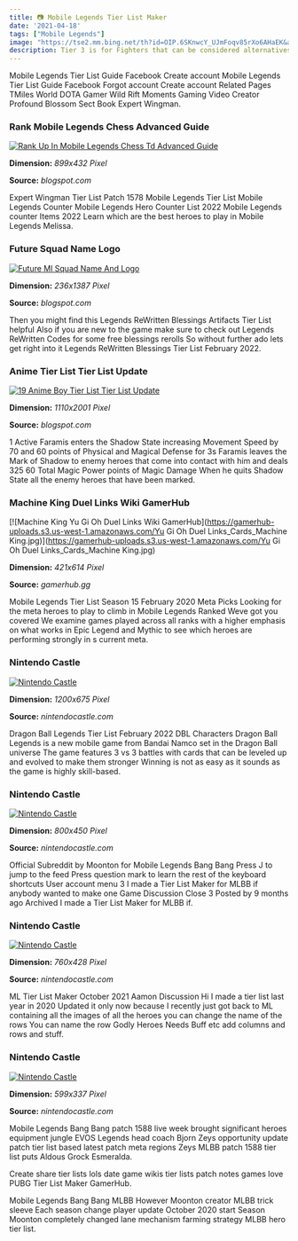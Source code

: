 ```yaml
---
title: 📷 Mobile Legends Tier List Maker
date: '2021-04-18'
tags: ["Mobile Legends"]
image: "https://tse2.mm.bing.net/th?id=OIP.6SKnwcY_UJmFoqv85rXo6AHaEK&amp;pid=15.1"
description: Tier 3 is for Fighters that can be considered alternatives while not being at the same level as Tier 2 Fighters and Fighters that are important for Teams tha
---
```




Mobile Legends Tier List Guide Facebook Create account Mobile Legends Tier List Guide Facebook Forgot account Create account Related Pages TMiles World DOTA Gamer Wild Rift Moments Gaming Video Creator Profound Blossom Sect Book Expert Wingman.



### Rank Mobile Legends Chess Advanced Guide

[![Rank Up In Mobile Legends Chess Td Advanced Guide](https://i1.wp.com/gamingonphone.com/wp-content/uploads/2019/12/xcJr3U1.jpg?resize=899%2C432&amp;ssl=1)](https://i1.wp.com/gamingonphone.com/wp-content/uploads/2019/12/xcJr3U1.jpg?resize=899%2C432&amp;ssl=1)


**Dimension:** _899x432 Pixel_ 

**Source:** _blogspot.com_ 


Expert Wingman Tier List Patch 1578 Mobile Legends Tier List Mobile Legends Counter Mobile Legends Hero Counter List 2022 Mobile Legends counter Items 2022 Learn which are the best heroes to play in Mobile Legends Melissa.


### Future Squad Name Logo

[![Future Ml Squad Name And Logo](https://i.pinimg.com/236x/5d/4c/47/5d4c47b27b85daa9450a0b291d58430a--team-logo.jpg)](https://i.pinimg.com/236x/5d/4c/47/5d4c47b27b85daa9450a0b291d58430a--team-logo.jpg)


**Dimension:** _236x1387 Pixel_ 

**Source:** _blogspot.com_ 


Then you might find this Legends ReWritten Blessings Artifacts Tier List helpful Also if you are new to the game make sure to check out Legends ReWritten Codes for some free blessings rerolls So without further ado lets get right into it Legends ReWritten Blessings Tier List February 2022.


### Anime Tier List Tier List Update

[![19 Anime Boy Tier List  Tier List Update](https://tierlists.com/cover_img/anime-boys-bec45799-7c13-401c-bd96-dc8f8ecdc842.png)](https://tierlists.com/cover_img/anime-boys-bec45799-7c13-401c-bd96-dc8f8ecdc842.png)


**Dimension:** _1110x2001 Pixel_ 

**Source:** _blogspot.com_ 


1 Active Faramis enters the Shadow State increasing Movement Speed by 70 and 60 points of Physical and Magical Defense for 3s Faramis leaves the Mark of Shadow to enemy heroes that come into contact with him and deals 325 60 Total Magic Power points of Magic Damage When he quits Shadow State all the enemy heroes that have been marked.


### Machine King Duel Links Wiki GamerHub

[![Machine King  Yu Gi Oh Duel Links Wiki  GamerHub](https://gamerhub-uploads.s3.us-west-1.amazonaws.com/Yu Gi Oh Duel Links_Cards_Machine King.jpg)](https://gamerhub-uploads.s3.us-west-1.amazonaws.com/Yu Gi Oh Duel Links_Cards_Machine King.jpg)


**Dimension:** _421x614 Pixel_ 

**Source:** _gamerhub.gg_ 


Mobile Legends Tier List Season 15 February 2020 Meta Picks Looking for the meta heroes to play to climb in Mobile Legends Ranked Weve got you covered We examine games played across all ranks with a higher emphasis on what works in Epic Legend and Mythic to see which heroes are performing strongly in s current meta.


### Nintendo Castle

[![Nintendo Castle](http://www.nintendocastle.com/images/articles/mario-rabbids-kingdom-battle_leak-rumor.jpg)](http://www.nintendocastle.com/images/articles/mario-rabbids-kingdom-battle_leak-rumor.jpg)


**Dimension:** _1200x675 Pixel_ 

**Source:** _nintendocastle.com_ 


Dragon Ball Legends Tier List February 2022 DBL Characters Dragon Ball Legends is a new mobile game from Bandai Namco set in the Dragon Ball universe The game features 3 vs 3 battles with cards that can be leveled up and evolved to make them stronger Winning is not as easy as it sounds as the game is highly skill-based.


### Nintendo Castle

[![Nintendo Castle](http://www.nintendocastle.com/images/articles/SMMSilverMario.jpg)](http://www.nintendocastle.com/images/articles/SMMSilverMario.jpg)


**Dimension:** _800x450 Pixel_ 

**Source:** _nintendocastle.com_ 


Official Subreddit by Moonton for Mobile Legends Bang Bang Press J to jump to the feed Press question mark to learn the rest of the keyboard shortcuts User account menu 3 I made a Tier List Maker for MLBB if anybody wanted to make one Game Discussion Close 3 Posted by 9 months ago Archived I made a Tier List Maker for MLBB if.


### Nintendo Castle

[![Nintendo Castle](http://www.nintendocastle.com/images/articles/AVGN-2.jpg)](http://www.nintendocastle.com/images/articles/AVGN-2.jpg)


**Dimension:** _760x428 Pixel_ 

**Source:** _nintendocastle.com_ 


ML Tier List Maker October 2021 Aamon Discussion Hi I made a tier list last year in 2020 Updated it only now because I recently just got back to ML containing all the images of all the heroes you can change the name of the rows You can name the row Godly Heroes Needs Buff etc add columns and rows and stuff.


### Nintendo Castle

[![Nintendo Castle](http://www.nintendocastle.com/images/articles/NZAP894.jpg)](http://www.nintendocastle.com/images/articles/NZAP894.jpg)


**Dimension:** _599x337 Pixel_ 

**Source:** _nintendocastle.com_ 



Mobile Legends Bang Bang patch 1588 live week brought significant heroes equipment jungle EVOS Legends head coach Bjorn Zeys opportunity update patch tier list based latest patch meta regions Zeys MLBB patch 1588 tier list puts Aldous Grock Esmeralda.


Create share tier lists lols date game wikis tier lists patch notes games love PUBG Tier List Maker GamerHub.


Mobile Legends Bang Bang MLBB However Moonton creator MLBB trick sleeve Each season change player update October 2020 start Season Moonton completely changed lane mechanism farming strategy MLBB hero tier list.




